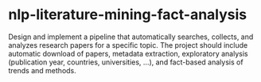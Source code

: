 # nlp-literature-mining-fact-analysis
Design and implement a pipeline that automatically searches, collects, and analyzes research papers for a specific topic. The project should include automatic download of papers, metadata extraction, exploratory analysis (publication year, countries, universities, …), and fact-based analysis of trends and methods.
